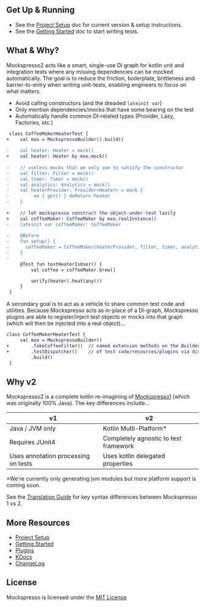 ## Get Up & Running
 - See the [Project Setup](PROJECT_SETUP.md) doc for current version & setup instructions.
 - See the [Getting Started](GETTING_STARTED.md) doc to start writing tests.

## What & Why?
Mockspresso2 acts like a smart, single-use DI graph for kotlin unit and integration tests where any missing dependencies can be mocked automatically. The goal is to reduce the friction, boilerplate, brittleness and barrier-to-entry when writing unit-tests, enabling engineers to focus on what matters.

 - Avoid calling constructors (and the dreaded `lateinit var`)
 - Only mention dependencies/mocks that have some bearing on the test
 - Automatically handle common DI-related types (Provider, Lazy, Factories, etc.) 


```diff
 class CoffeeMakerHeaterTest {
+    val mxo = MockspressoBuilder().build()
 
-    val heater: Heater = mock()
+    val heater: Heater by mxo.mock()
 
-    // useless mocks that we only use to satisfy the constructor
-    val filter: Filter = mock()
-    val timer: Timer = mock()
-    val analytics: Analytics = mock()
-    val heaterProvider: Provider<Heater> = mock {
-         on { get() } doReturn heater
-    }
 
+    // let mockspresso construct the object-under-test lazily
+    val coffeeMaker: CoffeeMaker by mxo.realInstance()
-    lateinit var coffeeMaker: CoffeeMaker
 
-    @Before
-    fun setup() {
-      coffeeMaker = CoffeeMaker(heaterProvider, filter, timer, analytics)
-    }
-
     @Test fun testHeaterIsUser() {
         val coffee = coffeeMaker.brew()

         verify(heater).heat(any())
     }
 }
```

A secondary goal is to act as a vehicle to share common test code and utilities. Because Mockspresso acts as in-place of a DI-graph, Mockspresso plugins are able to register/inject test objects or mocks into that graph (which will then be injected into a real object)...

```diff
class CoffeeMakerHeaterTest {
     val mxo = MockspressoBuilder()
+        .fakeCoffeeFilter()  // named extension methods on the Builder allows for simple sharing
+        .testDispatcher()    // of test code/resources/plugins via discoverable composition
         .build()
 }
```


## Why v2
Mockspresso2 is a complete kotlin re-imagining of [Mockspresso1](https://episode6.github.io/mockspresso) (which was originally 100% Java). The key differences include...

| v1 | v2 |
| - | - |
| Java / JVM only | Kotlin Mutli-Platform* |
| Requires JUnit4 | Completely agnostic to test framework |
| Uses annotation processing on tests | Uses kotlin delegated properties |

\*We're currently only generating jvm modules but more platform support is coming soon.

See the [Translation Guide](TRANSLATION_GUIDE.md) for key syntax differences between Mockspresso 1 vs 2.


## More Resources

- [Project Setup](PROJECT_SETUP.md)
- [Getting Started](GETTING_STARTED.md)
- [Plugins](PLUGINS.md)
- [KDocs](dokka/)
- [ChangeLog](CHANGELOG.md)

## License

Mockspresso is licensed under the [MIT License](https://github.com/episode6/mockspresso2/blob/master/LICENSE)
